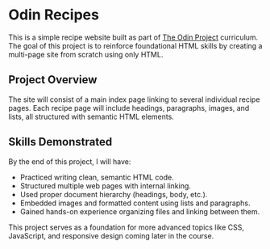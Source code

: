 # Odin Recipes

This is a simple recipe website built as part of [The Odin Project](https://www.theodinproject.com/) curriculum. The goal of this project is to reinforce foundational HTML skills by creating a multi-page site from scratch using only HTML.

## Project Overview

The site will consist of a main index page linking to several individual recipe pages. Each recipe page will include headings, paragraphs, images, and lists, all structured with semantic HTML elements.

## Skills Demonstrated

By the end of this project, I will have:

- Practiced writing clean, semantic HTML code.
- Structured multiple web pages with internal linking.
- Used proper document hierarchy (headings, body, etc.).
- Embedded images and formatted content using lists and paragraphs.
- Gained hands-on experience organizing files and linking between them.

This project serves as a foundation for more advanced topics like CSS, JavaScript, and responsive design coming later in the course.
